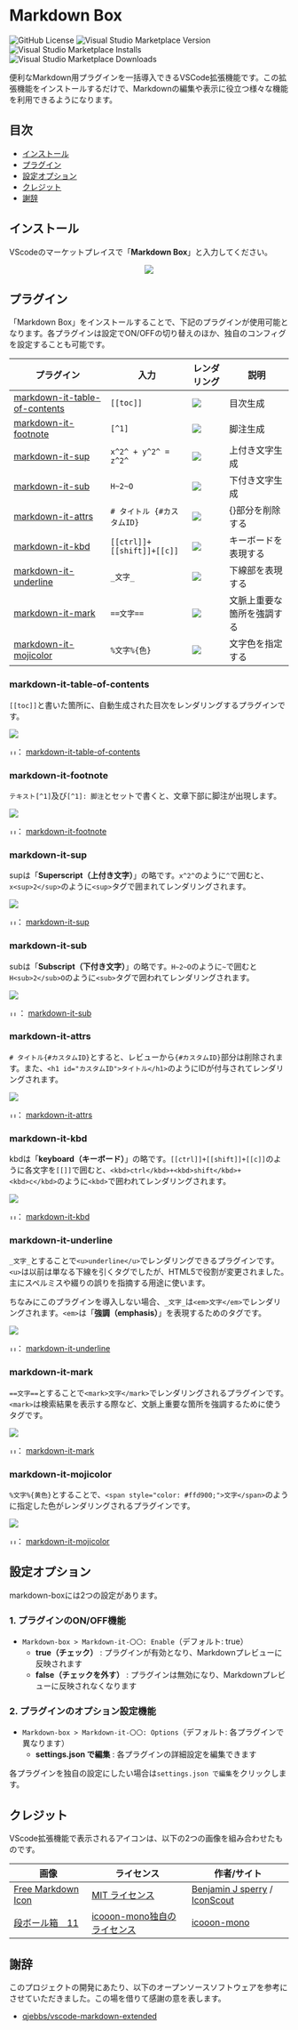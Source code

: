 # Markdown Box
![GitHub License](https://img.shields.io/github/license/yusu79/vscode-markdown-info)
![Visual Studio Marketplace Version](https://img.shields.io/visual-studio-marketplace/v/yusu79.vscode-markdown-box)
![Visual Studio Marketplace Installs](https://img.shields.io/visual-studio-marketplace/i/yusu79.vscode-markdown-box)
![Visual Studio Marketplace Downloads](https://img.shields.io/visual-studio-marketplace/d/yusu79.vscode-markdown-box)

便利なMarkdown用プラグインを一括導入できるVSCode拡張機能です。この拡張機能をインストールするだけで、Markdownの編集や表示に役立つ様々な機能を利用できるようになります。

<!-- omit in toc -->
## 目次
- [インストール](#インストール)
- [プラグイン](#プラグイン)
- [設定オプション](#設定オプション)
- [クレジット](#クレジット)
- [謝辞](#謝辞)

## インストール
VScodeのマーケットプレイスで「**Markdown Box**」と入力してください｡

<p align="center">
<img src="./images/setup.png"/>
</p>



## プラグイン

「Markdown Box」をインストールすることで、下記のプラグインが使用可能となります。各プラグインは設定でON/OFFの切り替えのほか、独自のコンフィグを設定することも可能です。

| プラグイン                                                                                   | 入力                       | レンダリング                                           | 説明                       | 
| -------------------------------------------------------------------------------------------- | -------------------------- | ------------------------------------------------------ | -------------------------- | 
| [markdown-it-table-of-contents](https://www.npmjs.com/package/markdown-it-table-of-contents) | `[[toc]]`                  | <img src="./images/markdown-it-table-of-contents.png"> | 目次生成                   | 
| [markdown-it-footnote](https://www.npmjs.com/package/markdown-it-footnote)                   | `[^1]`                     | <img src="./images/markdown-it-footnote.png">          | 脚注生成                   | 
| [markdown-it-sup](https://www.npmjs.com/package/markdown-it-sup)                             | `x^2^ + y^2^ = z^2^`       | <img src="./images/markdown-it-sup.png">               | 上付き文字生成             | 
| [markdown-it-sub](https://www.npmjs.com/package/markdown-it-sub)                             | `H~2~O`                    | <img src="./images/markdown-it-sub.png">               | 下付き文字生成             | 
| [markdown-it-attrs](https://www.npmjs.com/package/markdown-it-attrs)                         | `# タイトル {#カスタムID}` | <img src="./images/markdown-it-attrs.png">             | {}部分を削除する           | 
| [markdown-it-kbd](https://www.npmjs.com/package/markdown-it-kbd)                             | `[[ctrl]]+[[shift]]+[[c]]` | <img src="./images/markdown-it-kbd.png">               | キーボードを表現する       | 
| [markdown-it-underline](https://www.npmjs.com/package/markdown-it-underline)                 | `_文字_`                   | <img src="./images/markdown-it-underline.png">         | 下線部を表現する           | 
| [markdown-it-mark](https://www.npmjs.com/package/markdown-it-mark)                           | `==文字==`                 | <img src="./images/markdown-it-mark.png">              | 文脈上重要な箇所を強調する | 
| [markdown-it-mojicolor](https://www.npmjs.com/package/markdown-it-mojicolor)                 | `%文字%{色}`               | <img src="./images/markdown-it-mojicolor.png">         | 文字色を指定する           | 





### markdown-it-table-of-contents

`[[toc]]`と書いた箇所に、自動生成された目次をレンダリングするプラグインです。


![](./images/markdown-it-table-of-contents.png)

<img src="./images/link.png" alt="リンクアイコン" width="12">：  [markdown-it-table-of-contents](https://www.npmjs.com/package/markdown-it-table-of-contents)


### markdown-it-footnote


`テキスト[^1]`及び`[^1]: 脚注`とセットで書くと、文章下部に脚注が出現します。


![](./images/markdown-it-footnote.png)

<img src="./images/link.png" alt="リンクアイコン" width="12">： [markdown-it-footnote](https://www.npmjs.com/package/markdown-it-footnote) 

### markdown-it-sup


supは「**Superscript（上付き文字）**」の略です。`x^2^`のように`^`で囲むと、`x<sup>2</sup>`のように`<sup>`タグで囲まれてレンダリングされます。



![](./images/markdown-it-sup.png)

<img src="./images/link.png" alt="リンクアイコン" width="12">： [markdown-it-sup](https://www.npmjs.com/package/markdown-it-sup)

### markdown-it-sub


subは「**Subscript（下付き文字）**」の略です。`H~2~O`のように`~`で囲むと`H<sub>2</sub>O`のように`<sub>`タグで囲われてレンダリングされます。

![](./images/markdown-it-sub.png)

<img src="./images/link.png" alt="リンクアイコン" width="12"> ： [markdown-it-sub](https://www.npmjs.com/package/markdown-it-sub) 

### markdown-it-attrs

`# タイトル{#カスタムID}`とすると、レビューから`{#カスタムID}`部分は削除されます。また、`<h1 id="カスタムID">タイトル</h1>`のようにIDが付与されてレンダリングされます。

![](./images/markdown-it-attrs.png)

<img src="./images/link.png" alt="リンクアイコン" width="12">： [markdown-it-attrs](https://www.npmjs.com/package/markdown-it-attrs)

### markdown-it-kbd


kbdは「**keyboard（キーボード）**」の略です。`[[ctrl]]+[[shift]]+[[c]]`のように各文字を`[[]]`で囲むと、`<kbd>ctrl</kbd>+<kbd>shift</kbd>+<kbd>c</kbd>`のように`<kbd>`で囲われてレンダリングされます。



![](./images/markdown-it-kbd.png)

<img src="./images/link.png" alt="リンクアイコン" width="12">： [markdown-it-kbd](https://www.npmjs.com/package/markdown-it-kbd) 

### markdown-it-underline


`_文字_`とすることで`<u>underline</u>`でレンダリングできるプラグインです。`<u>`は以前は単なる下線を引くタグでしたが、HTML5で役割が変更されました。主にスペルミスや綴りの誤りを指摘する用途に使います。

ちなみにこのプラグインを導入しない場合、`_文字_`は`<em>文字</em>`でレンダリングされます。`<em>`は「**強調（emphasis）**」を表現するためのタグです。



![](./images/markdown-it-underline.png)

<img src="./images/link.png" alt="リンクアイコン" width="12">： [markdown-it-underline](https://www.npmjs.com/package/markdown-it-underline) 

### markdown-it-mark



`==文字==`とすることで`<mark>文字</mark>`でレンダリングされるプラグインです。`<mark>`は検索結果を表示する際など、文脈上重要な箇所を強調するために使うタグです。



![](./images/markdown-it-mark.png)

<img src="./images/link.png" alt="リンクアイコン" width="12">： [markdown-it-mark](https://www.npmjs.com/package/markdown-it-mark)  

### markdown-it-mojicolor


`%文字%{黄色}`とすることで、`<span style="color: #ffd900;">文字</span>`のように指定した色がレンダリングされるプラグインです。




![](./images/markdown-it-mojicolor.png)

<img src="./images/link.png" alt="リンクアイコン" width="12">： [markdown-it-mojicolor](https://www.npmjs.com/package/markdown-it-mojicolor)  

## 設定オプション

markdown-boxには2つの設定があります。


### 1. プラグインのON/OFF機能
- `Markdown-box > Markdown-it-〇〇: Enable`（デフォルト: true）
  - **true（チェック）** : プラグインが有効となり、Markdownプレビューに反映されます
  - **false（チェックを外す）** : プラグインは無効になり、Markdownプレビューに反映されなくなります

### 2. プラグインのオプション設定機能
- `Markdown-box > Markdown-it-〇〇: Options`（デフォルト: 各プラグインで異なります）
  - **settings.json で編集** : 各プラグインの詳細設定を編集できます

各プラグインを独自の設定にしたい場合は`settings.json で編集`をクリックします。

## クレジット
VScode拡張機能で表示されるアイコンは、以下の2つの画像を組み合わせたものです。


| 画像                                                                                                                                                                                          | ライセンス                                                      | 作者/サイト                                                                                                     | 
| --------------------------------------------------------------------------------------------------------------------------------------------------------------------------------------------- | --------------------------------------------------------------- | --------------------------------------------------------------------------------------------------------------- | 
| [Free Markdown Icon](https://iconscout.com/free-icon/markdown-1)                                                                                                                                  | [MIT ライセンス](https://opensource.org/license/MIT)            | [Benjamin J sperry](https://iconscout.com/contributors/benjamin-j-sperry) / [IconScout](https://iconscout.com/) | 
| [段ボール箱　11](https://icooon-mono.com/12408-%e6%ae%b5%e3%83%9c%e3%83%bc%e3%83%ab%e7%ae%b1-11/)| [icooon-mono独自のライセンス](https://icooon-mono.com/license/) | [icooon-mono](https://icooon-mono.com/)    

## 謝辞
このプロジェクトの開発にあたり、以下のオープンソースソフトウェアを参考にさせていただきました。この場を借りて感謝の意を表します。

- [qjebbs/vscode-markdown-extended](https://github.com/qjebbs/vscode-markdown-extended)
